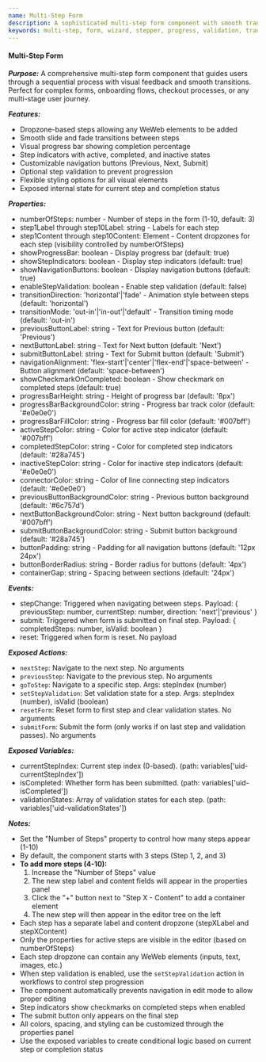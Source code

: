 ```yaml
---
name: Multi-Step Form
description: A sophisticated multi-step form component with smooth transitions, progress tracking, step indicators, and customizable navigation controls. Each step acts as a dropzone for flexible content.
keywords: multi-step, form, wizard, stepper, progress, validation, transitions, navigation
---
```


#### Multi-Step Form

***Purpose:***
A comprehensive multi-step form component that guides users through a sequential process with visual feedback and smooth transitions. Perfect for complex forms, onboarding flows, checkout processes, or any multi-stage user journey.

***Features:***
- Dropzone-based steps allowing any WeWeb elements to be added
- Smooth slide and fade transitions between steps
- Visual progress bar showing completion percentage
- Step indicators with active, completed, and inactive states
- Customizable navigation buttons (Previous, Next, Submit)
- Optional step validation to prevent progression
- Flexible styling options for all visual elements
- Exposed internal state for current step and completion status

***Properties:***
- numberOfSteps: number - Number of steps in the form (1-10, default: 3)
- step1Label through step10Label: string - Labels for each step
- step1Content through step10Content: Element - Content dropzones for each step (visibility controlled by numberOfSteps)
- showProgressBar: boolean - Display progress bar (default: true)
- showStepIndicators: boolean - Display step indicators (default: true)
- showNavigationButtons: boolean - Display navigation buttons (default: true)
- enableStepValidation: boolean - Enable step validation (default: false)
- transitionDirection: 'horizontal'|'fade' - Animation style between steps (default: 'horizontal')
- transitionMode: 'out-in'|'in-out'|'default' - Transition timing mode (default: 'out-in')
- previousButtonLabel: string - Text for Previous button (default: 'Previous')
- nextButtonLabel: string - Text for Next button (default: 'Next')
- submitButtonLabel: string - Text for Submit button (default: 'Submit')
- navigationAlignment: 'flex-start'|'center'|'flex-end'|'space-between' - Button alignment (default: 'space-between')
- showCheckmarkOnCompleted: boolean - Show checkmark on completed steps (default: true)
- progressBarHeight: string - Height of progress bar (default: '8px')
- progressBarBackgroundColor: string - Progress bar track color (default: '#e0e0e0')
- progressBarFillColor: string - Progress bar fill color (default: '#007bff')
- activeStepColor: string - Color for active step indicator (default: '#007bff')
- completedStepColor: string - Color for completed step indicators (default: '#28a745')
- inactiveStepColor: string - Color for inactive step indicators (default: '#e0e0e0')
- connectorColor: string - Color of line connecting step indicators (default: '#e0e0e0')
- previousButtonBackgroundColor: string - Previous button background (default: '#6c757d')
- nextButtonBackgroundColor: string - Next button background (default: '#007bff')
- submitButtonBackgroundColor: string - Submit button background (default: '#28a745')
- buttonPadding: string - Padding for all navigation buttons (default: '12px 24px')
- buttonBorderRadius: string - Border radius for buttons (default: '4px')
- containerGap: string - Spacing between sections (default: '24px')

***Events:***
- stepChange: Triggered when navigating between steps. Payload: { previousStep: number, currentStep: number, direction: 'next'|'previous' }
- submit: Triggered when form is submitted on final step. Payload: { completedSteps: number, isValid: boolean }
- reset: Triggered when form is reset. No payload

***Exposed Actions:***
- `nextStep`: Navigate to the next step. No arguments
- `previousStep`: Navigate to the previous step. No arguments
- `goToStep`: Navigate to a specific step. Args: stepIndex (number)
- `setStepValidation`: Set validation state for a step. Args: stepIndex (number), isValid (boolean)
- `resetForm`: Reset form to first step and clear validation states. No arguments
- `submitForm`: Submit the form (only works if on last step and validation passes). No arguments

***Exposed Variables:***
- currentStepIndex: Current step index (0-based). (path: variables['uid-currentStepIndex'])
- isCompleted: Whether form has been submitted. (path: variables['uid-isCompleted'])
- validationStates: Array of validation states for each step. (path: variables['uid-validationStates'])

***Notes:***
- Set the "Number of Steps" property to control how many steps appear (1-10)
- By default, the component starts with 3 steps (Step 1, 2, and 3)
- **To add more steps (4-10):**
  1. Increase the "Number of Steps" value
  2. The new step label and content fields will appear in the properties panel
  3. Click the "+" button next to "Step X - Content" to add a container element
  4. The new step will then appear in the editor tree on the left
- Each step has a separate label and content dropzone (stepXLabel and stepXContent)
- Only the properties for active steps are visible in the editor (based on numberOfSteps)
- Each step dropzone can contain any WeWeb elements (inputs, text, images, etc.)
- When step validation is enabled, use the `setStepValidation` action in workflows to control step progression
- The component automatically prevents navigation in edit mode to allow proper editing
- Step indicators show checkmarks on completed steps when enabled
- The submit button only appears on the final step
- All colors, spacing, and styling can be customized through the properties panel
- Use the exposed variables to create conditional logic based on current step or completion status